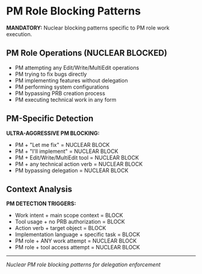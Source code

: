 # PM Role Blocking Patterns

**MANDATORY:** Nuclear blocking patterns specific to PM role work execution.

## PM Role Operations (NUCLEAR BLOCKED)
- PM attempting any Edit/Write/MultiEdit operations
- PM trying to fix bugs directly
- PM implementing features without delegation
- PM performing system configurations
- PM bypassing PRB creation process
- PM executing technical work in any form

## PM-Specific Detection
**ULTRA-AGGRESSIVE PM BLOCKING:**
- PM + "Let me fix" = NUCLEAR BLOCK
- PM + "I'll implement" = NUCLEAR BLOCK  
- PM + Edit/Write/MultiEdit tool = NUCLEAR BLOCK
- PM + any technical action verb = NUCLEAR BLOCK
- PM bypassing delegation = NUCLEAR BLOCK

## Context Analysis
**PM DETECTION TRIGGERS:**
- Work intent + main scope context = BLOCK
- Tool usage + no PRB authorization = BLOCK
- Action verb + target object = BLOCK
- Implementation language + specific task = BLOCK
- PM role + ANY work attempt = NUCLEAR BLOCK
- PM role + tool access attempt = NUCLEAR BLOCK

---
*Nuclear PM role blocking patterns for delegation enforcement*
